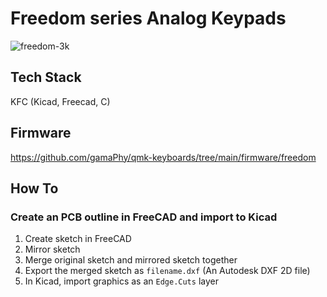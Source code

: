 # Freedom series Analog Keypads

![freedom-3k](https://github.com/user-attachments/assets/1af95d7a-c4f3-4e92-a06f-d3448b5f194e)

## Tech Stack

KFC (Kicad, Freecad, C)

## Firmware

<https://github.com/gamaPhy/qmk-keyboards/tree/main/firmware/freedom>

## How To

### Create an PCB outline in FreeCAD and import to Kicad

1. Create sketch in FreeCAD
2. Mirror sketch
3. Merge original sketch and mirrored sketch together
4. Export the merged sketch as `filename.dxf` (An Autodesk DXF 2D file)
5. In Kicad, import graphics as an `Edge.Cuts` layer
